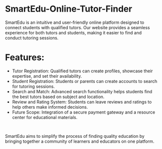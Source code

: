 # SmartEdu-Online-Tutor-Finder
SmartEdu is an intuitive and user-friendly online platform designed to connect students with qualified tutors. Our website provides a seamless experience for both tutors and students, making it easier to find and conduct tutoring sessions.

# Features:
<ul>
<li>Tutor Registration: Qualified tutors can create profiles, showcase their expertise, and set their availability.</li>
<li>Student Registration: Students or parents can create accounts to search for tutoring sessions.</li>
<li>Search and Match: Advanced search functionality helps students find the best tutors based on subject and location.</li>
<li>Review and Rating System: Students can leave reviews and ratings to help others make informed decisions.</li>
<li>Future Scope: Integration of a secure payment gateway and a resource center for educational materials.</li>
  </ul>
  <br>
<p>SmartEdu aims to simplify the process of finding quality education by bringing together a community of learners and educators on one platform.</p>

